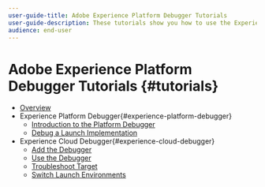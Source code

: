 ```yaml
---
user-guide-title: Adobe Experience Platform Debugger Tutorials
user-guide-description: These tutorials show you how to use the Experience Platform and Experience Cloud Debuggers to verify your web implementation of Adobe applications.
audience: end-user
---
```


# Adobe Experience Platform Debugger Tutorials {#tutorials}

+ [Overview](overview.md)
+ Experience Platform Debugger{#experience-platform-debugger}
  + [Introduction to the Platform Debugger](/help/debugger/platform-debugger/use-the-experience-cloud-debugger.md)
  + [Debug a Launch Implementation](https://experienceleague.adobe.com/docs/experience-manager-learn/sites/integrations/experience-platform-launch/debug-launch-implementation.html)
+ Experience Cloud Debugger{#experience-cloud-debugger}
  + [Add the Debugger](/help/debugger/cloud-debugger/add-the-extension.mdcloud-debugger/add-the-extension.md)
  + [Use the Debugger](/help/debugger/cloud-debugger/use-the-experience-cloud-debugger.md)
  + [Troubleshoot Target](https://docs.adobe.com/content/help/en/target-learn/tutorials/troubleshooting/troubleshoot-with-the-experience-cloud-debugger.html)
  + [Switch Launch Environments](https://docs.adobe.com/content/help/en/launch-learn/implementing-in-websites-with-launch/configure-launch/launch-switch-environments.html)
